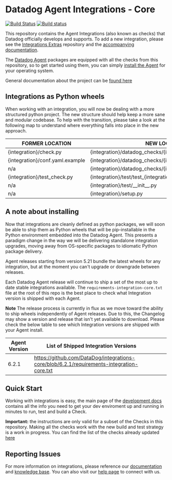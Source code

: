 # Datadog Agent Integrations - Core

[![Build Status][1]][2]
[![Build status][3]][4]

This repository contains the Agent Integrations (also known as checks) that Datadog
officially develops and supports. To add a new integration, please see the [Integrations Extras][5]
repository and the [accompanying documentation][6].

The [Datadog Agent][7] packages are equipped
with all the checks from this repository, so to get started using them, you can
simply [install the Agent][8] for your operating
system.

General documentation about the project can be [found here](docs/index.md)

## Integrations as Python wheels

When working with an integration, you will now be dealing with a more structured
python project. The new structure should help keep a more sane and modular codebase.
To help with the transition, please take a look at the following map to understand
where everything falls into place in the new approach.

| FORMER LOCATION | NEW LOCATION |
| --------------- | ------------ |
| {integration}/check.py | {integration}/datadog_checks/{integration}/{integration}.py |
| {integration}/conf.yaml.example | {integration}/datadog_checks/{integration}/conf.yaml.example |
| n/a | {integration}/datadog_checks/{integration}/\_\_init\_\_.py |
| {integration}/test_check.py | {integration}/test/test_{integration}.py |
| n/a | {integration}/test/\_\_init\_\_.py |
| n/a | {integration}/setup.py |

## A note about installing

Now that integrations are cleanly defined as python packages, we will soon be able
to ship them as Python wheels that will be pip-installable in the Python environment
embedded into the Datadog Agent. This presents a paradigm change in the way we will
be delivering standalone integration upgrades, moving away from OS-specific packages
to idiomatic Python package delivery.

Agent releases starting from version 5.21 bundle the latest wheels for any
integration, but at the moment you can't upgrade or downgrade between releases.

Each Datadog Agent release will continue to ship a set of the most up to date stable integrations available. The `requirements-integration-core.txt` file at the root of this repo is the best place to check what Integration version is shipped with each Agent. 

**Note** The release process is currently in flux as we move toward the ability to ship wheels independently of Agent releases. Due to this, the Changelog may show a version and release that isn't yet available to download. Please check the below table to see which Integration versions are shipped with your Agent install. 

| Agent Version | List of Shipped Integration Versions                                                      |   |   |   |
|---------------|-------------------------------------------------------------------------------------------|---|---|---|
| 6.2.1         | https://github.com/DataDog/integrations-core/blob/6.2.1/requirements-integration-core.txt | 

## Quick Start

Working with integrations is easy, the main page of the [development docs](docs/dev/README.md)
contains all the info you need to get your dev enviroment up and running in minutes
to run, test and build a Check.

**Important:** the instructions are only valid for a subset of the Checks in this
repository. Making all the checks work with the new build and test strategy is
a work in progress. You can find the list of the checks already updated [here][14]

## Reporting Issues

For more information on integrations, please reference our [documentation][11]
and [knowledge base][12]. You can also visit our
[help page][13] to connect with us.

[1]: https://travis-ci.org/DataDog/integrations-core.svg?branch=master
[2]: https://travis-ci.org/DataDog/integrations-core
[3]: https://ci.appveyor.com/api/projects/status/8w4s2bilp48n43gw?svg=true
[4]: https://ci.appveyor.com/project/Datadog/integrations-core
[5]: https://github.com/DataDog/integrations-extras
[6]: https://docs.datadoghq.com/developers/integrations/integration_sdk/
[7]: https://github.com/DataDog/datadog-agent
[8]: https://docs.datadoghq.com/agent/
[9]: https://docs.pytest.org/en/latest/
[10]: https://packaging.python.org/tutorials/distributing-packages/
[11]: http://docs.datadoghq.com
[12]: https://help.datadoghq.com/hc/en-us
[13]: http://docs.datadoghq.com/help/
[14]: https://github.com/DataDog/integrations-core/blob/master/tasks/constants.py#L15
